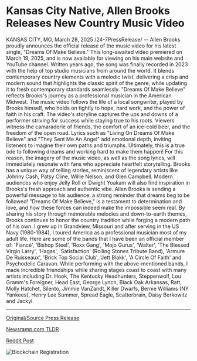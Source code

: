 # Kansas City Native, Allen Brooks Releases New Country Music Video

KANSAS CITY, MO, March 28, 2025 /24-7PressRelease/ -- Allen Brooks proudly announces the official release of the music video for his latest single, "Dreams Of Make Believe." This long-awaited video premiered on March 19, 2025, and is now available for viewing on his main website and YouTube channel. Written years ago, the song was finally recorded in 2023 with the help of top studio musicians from around the world. It blends contemporary country elements with a melodic twist, delivering a crisp and modern sound that highlights the classic spirit of the genre, while updating it to fresh contemporary standards seamlessly.   "Dreams Of Make Believe" reflects Brooks's journey as a professional musician in the American Midwest. The music video follows the life of a local songwriter, played by Brooks himself, who holds on tightly to hope, hard work, and the power of faith in his craft. The video's storyline captures the ups and downs of a performer striving for success while staying true to his roots. Viewers witness the camaraderie of friends, the comfort of an ice-cold beer, and the freedom of the open road. Lyrics such as "Living On Dreams Of Make Believe" and "They Sent Me An Angel" add emotional depth, inviting listeners to imagine their own paths and triumphs.   Ultimately, this is a true ode to following dreams and working hard to make them happen! For this reason, the imagery of the music video, as well as the song lyrics, will immediately resonate with fans who appreciate heartfelt storytelling. Brooks has a unique way of telling stories, reminiscent of legendary artists like Johnny Cash, Patsy Cline, Willie Nelson, and Glen Campbell. Modern audiences who enjoy Jelly Roll or Dwight Yoakam will also find inspiration in Brooks's fresh approach and authentic vibe.   Allen Brooks is sending a powerful message to his audience: a strong reminder that dreams beg to be followed!   "Dreams Of Make Believe," is a testament to determination and love, and how these forces can indeed make the impossible seem real. By sharing his story through memorable melodies and down-to-earth themes, Brooks continues to honor the country tradition while forging a modern path of his own.  I grew up in Grandview, Missouri and after serving in the US Navy (1980-1984), I toured America as a professional musician most of my adult life. Here are some of the bands that I have been an official member of: 'Fiancé', 'Bishop Steel', 'Roxx Gang', 'Mojo Gurus', 'Walter', 'The Blessed Virgin Larry', 'Hagas', 'Satisfaction' (Rolling Stones Tribute Band), 'Armure De Ruisseaux', 'Brick Top Social Club', 'Jett Blakk', 'A Circle Of Faith' and Psychodelic Caravan. While performing with the above-mentioned bands, I made incredible friendships while sharing stages coast to coast with many artists including Dr. Hook, The Kentucky Headhunters, Steppenwolf, Lou Gramm's Foreigner, Head East, George Lynch, Black Oak Arkansas, Ratt, Molly Hatchet, Silento, Jimmie VanZandt, Killer Dwarfs, Bernie Williams (NY Yankees), Henry Lee Summer, Spread Eagle, Scatterbrain, Daisy Berkowitz and Jackyl. 

---

[Original/Source Press Release](https://www.24-7pressrelease.com/press-release/521125/kansas-city-native-allen-brooks-releases-new-country-music-video)
                    

[Newsramp.com TLDR](https://newsramp.com/curated-news/allen-brooks-releases-heartfelt-music-video-dreams-of-make-believe/82ce50cfe31bb44a9ddd512ec05f3f46) 

 



[Reddit Post](https://www.reddit.com/r/Lifestyle_Culture/comments/1jlpgvc/allen_brooks_releases_heartfelt_music_video/) 



![Blockchain Registration](https://cdn.newsramp.app/24-7PressRelease/qrcode/253/28/healecjm.webp)